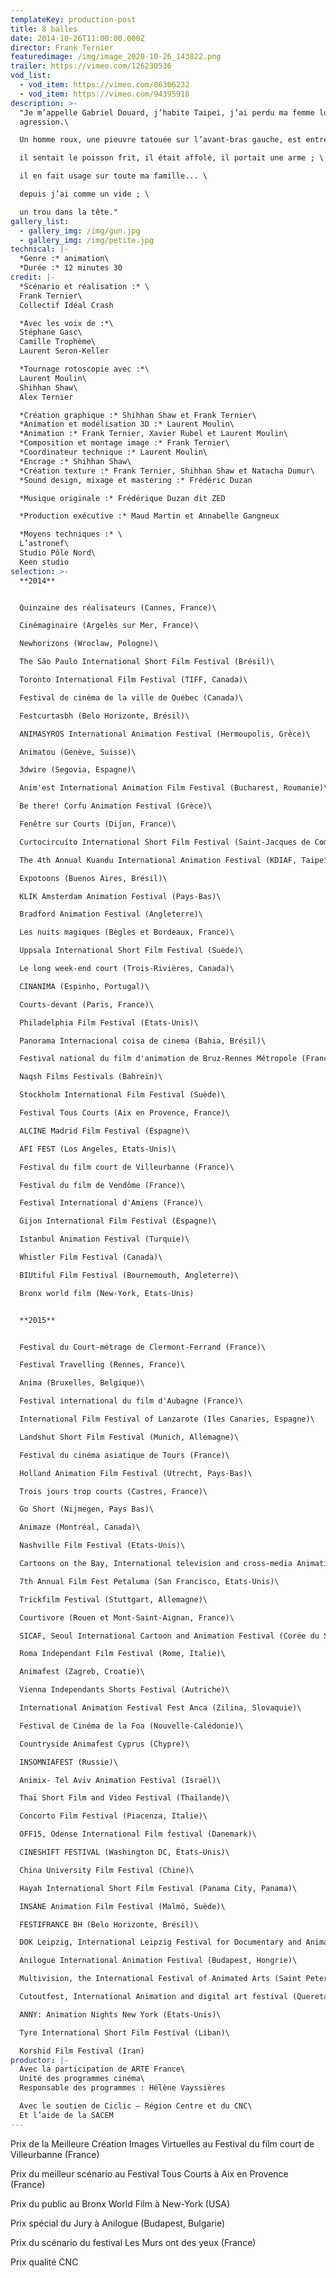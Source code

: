 ```yaml
---
templateKey: production-post
title: 8 balles
date: 2014-10-26T11:00:00.000Z
director: Frank Ternier
featuredimage: /img/image_2020-10-26_143822.png
trailer: https://vimeo.com/126230536
vod_list:
  - vod_item: https://vimeo.com/86306232
  - vod_item: https://vimeo.com/94395918
description: >-
  "Je m’appelle Gabriel Douard, j’habite Taipei, j’ai perdu ma femme lors d’une
  agression.\

  Un homme roux, une pieuvre tatouée sur l’avant-bras gauche, est entré chez moi ;\

  il sentait le poisson frit, il était affolé, il portait une arme ; \

  il en fait usage sur toute ma famille... \

  depuis j’ai comme un vide ; \

  un trou dans la tête."
gallery_list:
  - gallery_img: /img/gun.jpg
  - gallery_img: /img/petite.jpg
technical: |-
  *Genre :* animation\
  *Durée :* 12 minutes 30
credit: |-
  *Scénario et réalisation :* \
  Frank Ternier\
  Collectif Idéal Crash 

  *Avec les voix de :*\
  Stéphane Gasc\
  Camille Trophème\
  Laurent Seron-Keller

  *Tournage rotoscopie avec :*\
  Laurent Moulin\
  Shihhan Shaw\
  Alex Ternier

  *Création graphique :* Shihhan Shaw et Frank Ternier\
  *Animation et modélisation 3D :* Laurent Moulin\
  *Animation :* Frank Ternier, Xavier Rubel et Laurent Moulin\
  *Composition et montage image :* Frank Ternier\
  *Coordinateur technique :* Laurent Moulin\
  *Encrage :* Shihhan Shaw\
  *Création texture :* Frank Ternier, Shihhan Shaw et Natacha Dumur\
  *Sound design, mixage et mastering :* Frédéric Duzan 

  *Musique originale :* Frédérique Duzan dit ZED

  *Production exécutive :* Maud Martin et Annabelle Gangneux

  *Moyens techniques :* \
  L’astronef\
  Studio Pôle Nord\
  Keen studio
selection: >-
  **2014**


  Quinzaine des réalisateurs (Cannes, France)\

  Cinémaginaire (Argelès sur Mer, France)\

  Newhorizons (Wroclaw, Pologne)\

  The São Paulo International Short Film Festival (Brésil)\

  Toronto International Film Festival (TIFF, Canada)\

  Festival de cinéma de la ville de Québec (Canada)\

  Festcurtasbh (Belo Horizonte, Brésil)\

  ANIMASYROS International Animation Festival (Hermoupolis, Grèce)\

  Animatou (Genève, Suisse)\

  3dwire (Segovia, Espagne)\

  Anim'est International Animation Film Festival (Bucharest, Roumanie)\

  Be there! Corfu Animation Festival (Grèce)\

  Fenêtre sur Courts (Dijon, France)\

  Curtocircuíto International Short Film Festival (Saint-Jacques de Compostelle, Espagne)\

  The 4th Annual Kuandu International Animation Festival (KDIAF, Taipei, Taiwan)\

  Expotoons (Buenos Aires, Brésil)\

  KLIK Amsterdam Animation Festival (Pays-Bas)\

  Bradford Animation Festival (Angleterre)\

  Les nuits magiques (Bègles et Bordeaux, France)\

  Uppsala International Short Film Festival (Suède)\

  Le long week-end court (Trois-Rivières, Canada)\

  CINANIMA (Espinho, Portugal)\

  Courts-devant (Paris, France)\

  Philadelphia Film Festival (Etats-Unis)\

  Panorama Internacional coisa de cinema (Bahia, Brésil)\

  Festival national du film d'animation de Bruz-Rennes Métropole (France)\

  Naqsh Films Festivals (Bahreïn)\

  Stockholm International Film Festival (Suède)\

  Festival Tous Courts (Aix en Provence, France)\

  ALCINE Madrid Film Festival (Espagne)\

  AFI FEST (Los Angeles, Etats-Unis)\

  Festival du film court de Villeurbanne (France)\

  Festival du film de Vendôme (France)\

  Festival International d'Amiens (France)\

  Gijon International Film Festival (Espagne)\

  Istanbul Animation Festival (Turquie)\

  Whistler Film Festival (Canada)\

  BIUtiful Film Festival (Bournemouth, Angleterre)\

  Bronx world film (New-York, Etats-Unis)


  **2015**


  Festival du Court-métrage de Clermont-Ferrand (France)\

  Festival Travelling (Rennes, France)\

  Anima (Bruxelles, Belgique)\

  Festival international du film d'Aubagne (France)\

  International Film Festival of Lanzarote (Iles Canaries, Espagne)\

  Landshut Short Film Festival (Munich, Allemagne)\

  Festival du cinéma asiatique de Tours (France)\

  Holland Animation Film Festival (Utrecht, Pays-Bas)\

  Trois jours trop courts (Castres, France)\

  Go Short (Nijmegen, Pays Bas)\

  Animaze (Montréal, Canada)\

  Nashville Film Festival (Etats-Unis)\

  Cartoons on the Bay, International television and cross-media Animation Festival (Venise, Italie)\

  7th Annual Film Fest Petaluma (San Francisco, Etats-Unis)\

  Trickfilm Festival (Stuttgart, Allemagne)\

  Courtivore (Rouen et Mont-Saint-Aignan, France)\

  SICAF, Seoul International Cartoon and Animation Festival (Corée du Sud)\

  Roma Independant Film Festival (Rome, Italie)\

  Animafest (Zagreb, Croatie)\

  Vienna Independants Shorts Festival (Autriche)\

  International Animation Festival Fest Anca (Zilina, Slovaquie)\

  Festival de Cinéma de la Foa (Nouvelle-Calédonie)\

  Countryside Animafest Cyprus (Chypre)\

  INSOMNIAFEST (Russie)\

  Animix- Tel Aviv Animation Festival (Israël)\

  Thaï Short Film and Video Festival (Thaïlande)\

  Concorto Film Festival (Piacenza, Italie)\

  OFF15, Odense International Film festival (Danemark)\

  CINESHIFT FESTIVAL (Washington DC, États-Unis)\

  China University Film Festival (Chine)\

  Hayah International Short Film Festival (Panama City, Panama)\

  INSANE Animation Film Festival (Malmö, Suède)\

  FESTIFRANCE BH (Belo Horizonte, Brésil)\

  DOK Leipzig, International Leipzig Festival for Documentary and Animated Film (Leipzig, Allemagne)\

  Anilogue International Animation Festival (Budapest, Hongrie)\

  Multivision, the International Festival of Animated Arts (Saint Petersbourg, Russie)\

  Cutoutfest, International Animation and digital art festival (Queretaro, Mexique)\

  ANNY: Animation Nights New York (Etats-Unis)\

  Tyre International Short Film Festival (Liban)\

  Korshid Film Festival (Iran)
productor: |-
  Avec la participation de ARTE France\
  Unité des programmes cinéma\
  Responsable des programmes : Hélène Vayssières

  Avec le soutien de Ciclic – Région Centre et du CNC\
  Et l’aide de la SACEM
---
```

Prix de la Meilleure Création Images Virtuelles au Festival du film court de Villeurbanne (France)

Prix du meilleur scénario au Festival Tous Courts à Aix en Provence (France)

Prix du public au Bronx World Film à New-York (USA)

Prix spécial du Jury à Anilogue (Budapest, Bulgarie) 

Prix du scénario du festival Les Murs ont des yeux (France) 

Prix qualité CNC